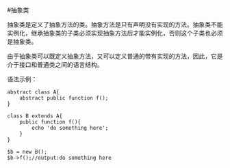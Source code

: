 #抽象类

抽象类是定义了抽象方法的类。抽象方法是只有声明没有实现的方法。抽象类不能实例化，继承抽象类的子类必须实现抽象方法后才能实例化，否则这个子类也必须是抽象类。

由于抽象类可以既定义抽象方法，又可以定义普通的带有实现的方法，因此，它是介于接口和普通类之间的语言结构。

语法示例：

```
abstract class A{
	abstract public function f();
}

class B extends A{
	public function f(){
		echo 'do something here';
	}
}

$b = new B();
$b->f();//output:do something here
```